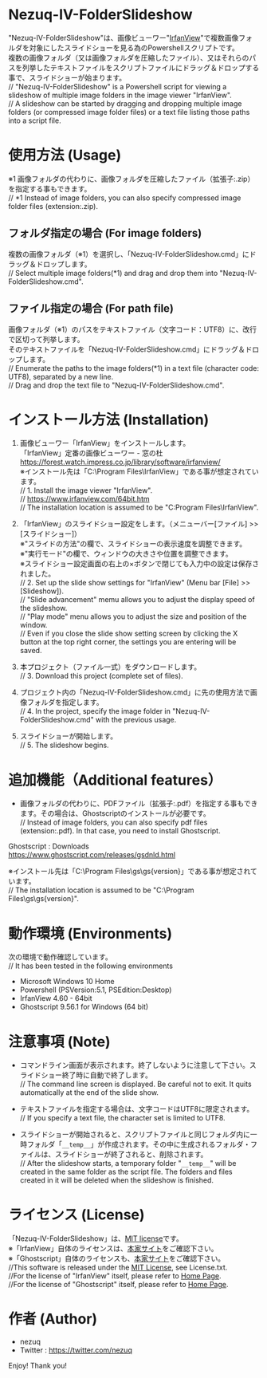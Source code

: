 # Nezuq-IV-FolderSlideshow

"Nezuq-IV-FolderSlideshow"は、画像ビューワー"[IrfanView](https://www.irfanview.com/)"で複数画像フォルダを対象にしたスライドショーを見る為のPowershellスクリプトです。  
複数の画像フォルダ（又は画像フォルダを圧縮したファイル）、又はそれらのパスを列挙したテキストファイルをスクリプトファイルにドラッグ＆ドロップする事で、スライドショーが始まります。  
  // "Nezuq-IV-FolderSlideshow" is a Powershell script for viewing a slideshow of multiple image folders in the image viewer "IrfanView".  
  // A slideshow can be started by dragging and dropping multiple image folders (or compressed image folder files) or a text file listing those paths into a script file.  


# 使用方法 (Usage)

※1 画像フォルダの代わりに、画像フォルダを圧縮したファイル（拡張子:.zip）を指定する事もできます。  
  // *1 Instead of image folders, you can also specify compressed image folder files (extension:.zip).  

## フォルダ指定の場合 (For image folders)

複数の画像フォルダ（※1）を選択し、「Nezuq-IV-FolderSlideshow.cmd」にドラッグ＆ドロップします。  
  // Select multiple image folders(*1) and drag and drop them into "Nezuq-IV-FolderSlideshow.cmd".  

## ファイル指定の場合 (For path file)

画像フォルダ（※1）のパスをテキストファイル（文字コード：UTF8）に、改行で区切って列挙します。  
そのテキストファイルを「Nezuq-IV-FolderSlideshow.cmd」にドラッグ＆ドロップします。  
  // Enumerate the paths to the image folders(*1) in a text file (character code: UTF8), separated by a new line.  
  // Drag and drop the text file to "Nezuq-IV-FolderSlideshow.cmd".  


# インストール方法 (Installation)

1. 画像ビューワー「IrfanView」をインストールします。  
「IrfanView」定番の画像ビューワー - 窓の杜  
https://forest.watch.impress.co.jp/library/software/irfanview/  
※インストール先は「C:\Program Files\IrfanView」である事が想定されています。  
  // 1. Install the image viewer "IrfanView".  
  // https://www.irfanview.com/64bit.htm  
  // The installation location is assumed to be "C:Program Files\IrfanView".  

2. 「IrfanView」のスライドショー設定をします。（メニューバー[ファイル] >> [スライドショー]）  
※"スライドの方法"の欄で、スライドショーの表示速度を調整できます。  
※"実行モード"の欄で、ウィンドウの大きさや位置を調整できます。  
※スライドショー設定画面の右上の×ボタンで閉じても入力中の設定は保存されました。  
  // 2. Set up the slide show settings for "IrfanView" (Menu bar [File] >> [Slideshow]).  
  // "Slide advancement" memu allows you to adjust the display speed of the slideshow.  
  // "Play mode" menu allows you to adjust the size and position of the window.  
  // Even if you close the slide show setting screen by clicking the X button at the top right corner, the settings you are entering will be saved.  

3. 本プロジェクト（ファイル一式）をダウンロードします。  
  // 3. Download this project (complete set of files).  

4. プロジェクト内の「Nezuq-IV-FolderSlideshow.cmd」に先の使用方法で画像フォルダを指定します。  
  // 4. In the project, specify the image folder in "Nezuq-IV-FolderSlideshow.cmd" with the previous usage.  

5. スライドショーが開始します。  
  // 5. The slideshow begins.  


# 追加機能（Additional features）

* 画像フォルダの代わりに、PDFファイル（拡張子:.pdf）を指定する事もできます。その場合は、Ghostscriptのインストールが必要です。  
  // Instead of image folders, you can also specify pdf files (extension:.pdf). In that case, you need to install Ghostscript.  

Ghostscript : Downloads  
https://www.ghostscript.com/releases/gsdnld.html  

※インストール先は「C:\Program Files\gs\gs{version}」である事が想定されています。  
  // The installation location is assumed to be "C:\Program Files\gs\gs{version}".  


# 動作環境 (Environments)

次の環境で動作確認しています。  
  // It has been tested in the following environments  

* Microsoft Windows 10 Home
* Powershell (PSVersion:5.1, PSEdition:Desktop)
* IrfanView 4.60 - 64bit
* Ghostscript 9.56.1 for Windows (64 bit)


# 注意事項 (Note)

* コマンドライン画面が表示されます。終了しないように注意して下さい。スライドショー終了時に自動で終了します。  
  // The command line screen is displayed. Be careful not to exit. It quits automatically at the end of the slide show.

* テキストファイルを指定する場合は、文字コードはUTF8に限定されます。  
  // If you specify a text file, the character set is limited to UTF8.

* スライドショーが開始されると、スクリプトファイルと同じフォルダ内に一時フォルダ「`__temp__`」が作成されます。その中に生成されるフォルダ・ファイルは、スライドショーが終了されると、削除されます。  
  // After the slideshow starts, a temporary folder "`__temp__`" will be created in the same folder as the script file. The folders and files created in it will be deleted when the slideshow is finished.


# ライセンス (License)

「Nezuq-IV-FolderSlideshow」は、[MIT license](https://en.wikipedia.org/wiki/MIT_License)です。  
※「IrfanView」自体のライセンスは、[本家サイト](https://www.irfanview.com/main_what_is_engl.htm)をご確認下さい。  
※「Ghostscript」自体のライセンスも、[本家サイト](https://www.ghostscript.com/licensing/index.html)をご確認下さい。  
  //This software is released under the [MIT License](https://en.wikipedia.org/wiki/MIT_License), see License.txt.  
  //For the license of "IrfanView" itself, please refer to [Home Page](https://www.irfanview.com/main_what_is_engl.htm).  
  //For the license of "Ghostscript" itself, please refer to [Home Page](https://www.ghostscript.com/licensing/index.html).  


# 作者 (Author)

* nezuq
* Twitter : https://twitter.com/nezuq


Enjoy! Thank you!
